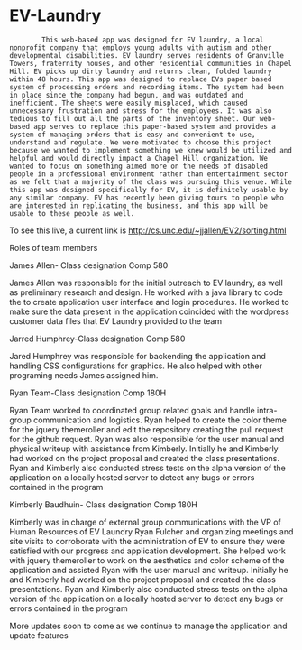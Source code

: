 EV-Laundry
==========

        	This web-based app was designed for EV laundry, a local nonprofit company that employs young adults with autism and other developmental disabilities. EV laundry serves residents of Granville Towers, fraternity houses, and other residential communities in Chapel Hill. EV picks up dirty laundry and returns clean, folded laundry within 48 hours. This app was designed to replace EVs paper based system of processing orders and recording items. The system had been in place since the company had begun, and was outdated and inefficient. The sheets were easily misplaced, which caused unnecessary frustration and stress for the employees. It was also tedious to fill out all the parts of the inventory sheet. Our web-based app serves to replace this paper-based system and provides a system of managing orders that is easy and convenient to use, understand and regulate. We were motivated to choose this project because we wanted to implement something we knew would be utilized and helpful and would directly impact a Chapel Hill organization. We wanted to focus on something aimed more on the needs of disabled people in a professional environment rather than entertainment sector as we felt that a majority of the class was pursuing this venue. While this app was designed specifically for EV, it is definitely usable by any similar company. EV has recently been giving tours to people who are interested in replicating the business, and this app will be usable to these people as well. 

To see this live, a current link is http://cs.unc.edu/~jjallen/EV2/sorting.html

Roles of team members


James Allen- Class designation Comp 580

James Allen  was responsible for the initial outreach to EV laundry, as well as preliminary research and design. He worked with a java library to code the to create application user interface and login procedures. He worked to make sure the data present in the application coincided with the wordpress customer data files that EV Laundry provided to the team 

Jarred Humphrey-Class designation Comp 580

 Jared Humphrey was responsible for backending the application and handling CSS configurations for graphics. He also helped with other programing needs  James assigned him.
 
Ryan Team-Class designation Comp 180H

Ryan Team worked to coordinated group related goals and handle intra-group communication and logistics. Ryan helped to create the color theme for the jquery themeroller and edit the repository creating the pull request for the github request. Ryan was also responsible for the user manual and physical writeup with assistance from Kimberly. Initially he and Kimberly had worked on the project proposal and created the class presentations. Ryan and Kimberly also conducted stress tests on the alpha version of the application on a locally hosted server to detect any bugs or errors contained in the program

Kimberly Baudhuin- Class designation Comp 180H

Kimberly was in charge of external group communications with the VP of Human Resources of EV Laundry Ryan Fulcher and organizing meetings and site visits to corroborate with the administration of EV to ensure they were satisfied with our progress and application development. She helped work with jquery themeroller to work on the aesthetics and color scheme of the application and assisted Ryan with the user manual and writeup. Initially he and Kimberly had worked on the project proposal and created the class presentations. Ryan and Kimberly also conducted stress tests on the alpha version of the application on a locally hosted server to detect any bugs or errors contained in the program

More updates soon to come as we continue to manage the application and update features 
